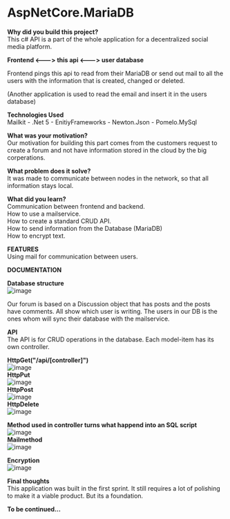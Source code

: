 # AspNetCore.MariaDB

<b>Why did you build this project?</b><br>
This c# API is a part of the whole application for a decentralized social media platform.

<b>Frontend <---> this api <---> user database</b><br>

Frontend pings this api to read from their MariaDB or send out mail to all the users with the information that is created, changed or deleted.<br>

(Another application is used to read the email and insert it in the users database)<br>


<b>Technologies Used</b><br>
Mailkit - .Net 5 - EnitiyFrameworks - Newton.Json - Pomelo.MySql


<b>What was your motivation?</b><br>
Our motivation for building this part comes from the customers request to create a forum and not have information stored in the cloud by the big corperations.



<b>What problem does it solve?</b><br>
 It was made to communicate between nodes in the network, so that all information stays local.

<b>What did you learn?</b><br>
Communication between frontend and backend.<br>
How to use a mailservice.<br>
How to create a standard CRUD API.<br>
How to send information from the Database (MariaDB)<br>
How to encrypt text.<br>


<b>FEATURES</b><br>
Using mail for communication between users.

<b>DOCUMENTATION</b>

<b>Database structure</b><br>
![image](https://user-images.githubusercontent.com/48559023/145374531-1f49bc2b-eb95-4530-9ef3-dd22bd2af57c.png)<br>


Our forum is based on a Discussion object that has posts and the posts have comments. All show which user is writing.
The users in our DB is the ones whom will sync their database with the mailservice.

<b>API</b><br>
The API is for CRUD operations in the database.
Each model-item has its own controller.<br>

<b>HttpGet("/api/[controller]")</b><br>
![image](https://user-images.githubusercontent.com/48559023/145376247-28e9c2b0-15fc-4a31-8385-08ff0748d1d3.png)<br>
<b>HttpPut</b><br>
![image](https://user-images.githubusercontent.com/48559023/145376637-6332b333-92bc-405e-8b1a-679a94b6cd0f.png)<br>
<b>HttpPost</b><br>
![image](https://user-images.githubusercontent.com/48559023/145376925-a4d079ac-5565-45fd-ab2f-5697e796c52c.png)<br>
<b>HttpDelete</b><br>
![image](https://user-images.githubusercontent.com/48559023/145377257-8cb8acf7-e3dd-434f-9edd-4d5c0fa2f4cf.png)<br>

<b>Method used in controller turns what happend into an SQL script</b><br>
![image](https://user-images.githubusercontent.com/48559023/145377508-6908fdfe-a756-40d6-a779-5c11da8ff742.png)<br>
<b>Mailmethod</b><br>
![image](https://user-images.githubusercontent.com/48559023/145378043-acae6f2f-9b92-4dea-89ea-b2dd37a9a87d.png)<br>

<b>Encryption</b><br>
![image](https://user-images.githubusercontent.com/48559023/145378198-ccb89b3b-ecbc-43fb-b97a-bb4faa1128fc.png)<br>

  
 <b>Final thoughts</b><br>
This application was built in the first sprint. It still requires a lot of polishing to make it a viable product. But its a foundation. <br>

  <b>To be continued...</b>
